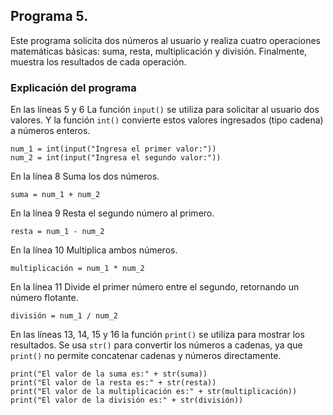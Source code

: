 ## Programa 5. 
Este programa solicita dos números al usuario y realiza cuatro operaciones matemáticas básicas: suma, resta, multiplicación y división. Finalmente, muestra los resultados de cada operación.

### Explicación del programa 
En las líneas 5 y 6 La función `input()` se utiliza para solicitar al usuario dos valores.
Y la función `int()` convierte estos valores ingresados (tipo cadena) a números enteros.
```
num_1 = int(input("Ingresa el primer valor:"))
num_2 = int(input("Ingresa el segundo valor:"))
```

En la línea 8 Suma los dos números.
```
suma = num_1 + num_2
```

En la línea 9 Resta el segundo número al primero.
```
resta = num_1 - num_2
```

En la línea 10 Multiplica ambos números.
```
multiplicación = num_1 * num_2
```

En la línea 11 Divide el primer número entre el segundo, retornando un número flotante.
```
división = num_1 / num_2
```

En las líneas 13, 14, 15 y 16 la función `print()` se utiliza para mostrar los resultados.
Se usa `str()` para convertir los números a cadenas, ya que `print()` no permite concatenar cadenas y números directamente.

```
print("El valor de la suma es:" + str(suma))
print("El valor de la resta es:" + str(resta))
print("El valor de la multiplicación es:" + str(multiplicación))
print("El valor de la división es:" + str(división))
```
